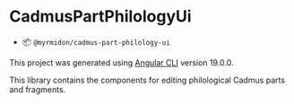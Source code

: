 # CadmusPartPhilologyUi

- 📦 `@myrmidon/cadmus-part-philology-ui`

This project was generated using [Angular CLI](https://github.com/angular/angular-cli) version 19.0.0.

This library contains the components for editing philological Cadmus parts and fragments.
